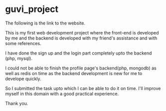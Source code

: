 # guvi_project
The following is the link to the website.

This is my first web development project where the front-end is developed by me and 
the backend is developed with my friend's assistance and with some references.

I have done the sign up and the login part completely upto the backend (php, mysql).

I could not be able to finish the profile page's backend(php, mongodb) as well as redis
on time as the backend development is new for me to develope quickly.

So I submitted the task upto which I can be able to do it on time.
I'll improve myself in this domain with a good practical experience.

Thank you.
